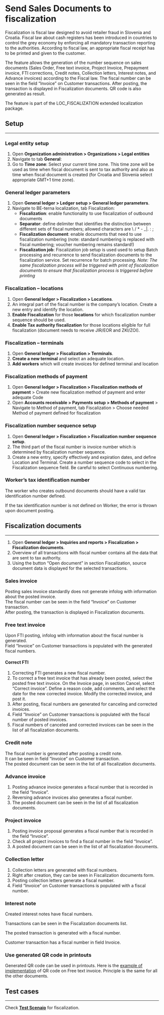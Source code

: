 # Send Sales Documents to fiscalization

Fiscalization is fiscal law designed to avoid retailer fraud in Slovenia and Croatia. Fiscal law about cash registers has been introduced in countries to control the grey economy by enforcing all mandatory transaction reporting to the authorities. According to fiscal law, an appropriate fiscal receipt has to be printed and given to the customer.

The feature allows the generation of the number sequence on sales documents (Sales Order, Free text invoice, Project Invoice, Prepayment invoice, FTI corrections, Credit notes, Collection letters, Interest notes, and Advance invoices) according to the Fiscal law. The fiscal number can be seen in the field “Invoice” on Customer transactions. After posting, the transaction is displayed in Fiscalization documents. QR code is also generated as result. 

The feature is part of the LOC_FISCALIZATION extended localization package.

## **Setup**
---

### **Legal entity setup**
1. Open **Organization administration > Organizations > Legal entities**
2. Navigate to tab **General**:
3. Go to **Time zone**: Select your current time zone. This time zone will be used as time when fiscal document is sent to tax authority and also as time when fiscal document is created (for Croatia and Slovenia select appropriate GMT+1 time zone).



### **General ledger parameters**

1. Open **General ledger > Ledger setup > General ledger parameters**.
2. Navigate to BE-terna localization, tab Fiscalization:
   - **Fiscalization**: enable functionality to use fiscalization of outbound documents
   - **Separator**: define delimiter that identifies the distinction between different sets of fiscal numbers; allowed characters are \ / * - _|. : ; 
   - **Fiscalization document**: enable documents that need to use fiscalization numbering (note: standard numbering is replaced with fiscal numbering; voucher numbering remains standard!)
   - **Fiscalization job**: Fiscalization job setup is used used to setup Batch processing and recurrence to send fiscalization documents to the fiscalization service. Set recurrence for batch processing. _Note: The same fiscalization process will be triggered with print of fiscalization documents to ensure that fiscalization process is triggered before printing_
 
### **Fiscalization – locations**

1. Open **General ledger > Fiscalization > Locations**.
2. An integral part of the fiscal number is the company’s location. Create a new entry and identify the location.
3. **Enable Fiscalization** for those **locations** for which fiscalization number sequence should be used.
4. **Enable Tax authority fiscalization** for those locations eligible for full fiscalization (document needs to receive JIR/EOR and ZKI/ZOI).

 
### **Fiscalization – terminals**

1. Open **General ledger > Fiscalization > Terminals**.
2. **Create a new terminal** and select an adequate location.
3. **Add workers** which will create invoices for defined terminal and location

### **Fiscalization methods of payment**
1.	Open **General ledger > Fiscalization > Fiscalization methods of payment** > Create new fiscalization method of payment and enter adequate Code
2.	Open **Accounts receivable > Payments setup > Methods of payment** > Navigate to Method of payment, tab Fiscalization > Choose needed Method of payment defined for fiscalization

 
### **Fiscalization number sequence setup**

1. Open **General ledger > Fiscalization > Fiscalization number sequence setup**.
2. The third part of the fiscal number is invoice number which is determined by fiscalization number sequence. 
3. Create a new entry, specify effectively and expiration dates, and define Location and Terminal. Create a number sequence code to select in the Fiscalization sequence field. Be careful to select Continuous numbering.
 
### **Worker’s tax identification number**

The worker who creates outbound documents should have a valid tax identification number defined.
 
If the tax identification number is not defined on Worker, the error is thrown upon document posting.
 
## **Fiscalization documents**
---

1. Open **General ledger > Inquiries and reports > Fiscalization > Fiscalization documents**.
2. Overview of all transactions with fiscal number contains all the data that are sent to tax authority. 
3. Using the button “Open document” in section Fiscalization, source document data is displayed for the selected transactions. 

### **Sales invoice**

Posting sales invoice standardly does not generate infolog with information about the posted invoice.<br>
The fiscal number can be seen in the field “Invoice” on Customer transaction.<br>
After posting, the transaction is displayed in Fiscalization documents. 
 
### **Free text invoice**

Upon FTI posting, infolog with information about the fiscal number is generated.<br> 
Field “Invoice” on Customer transactions is populated with the generated fiscal numbers.
 
#### Correct FTI

1. Correcting FTI generates a new fiscal number.
2. To correct a free text invoice that has already been posted, select the posted free text invoice. On the Invoice page, in section Cancel, select “Correct invoice”. Define a reason code, add comments, and select the date for the new corrected invoice. Modify the corrected invoice, and post it.
3. After posting, fiscal numbers are generated for canceling and corrected invoices.
4. Field “Invoice” on Customer transactions is populated with the fiscal number of posted invoices.
5. Fiscal numbers of canceled and corrected invoices can be seen in the list of all fiscalization documents.
 
### **Credit note**

The fiscal number is generated after posting a credit note.<br>
It can be seen in field “Invoice” on Customer transaction.<br>
The posted document can be seen in the list of all fiscalization documents.
 
### **Advance invoice**

1. Posting advance invoice generates a fiscal number that is recorded in the field “Invoice”.
2. Reversing advance invoices also generates a fiscal number.
3. The posted document can be seen in the list of all fiscalization documents.
 
### **Project invoice**

1. Posting invoice proposal generates a fiscal number that is recorded in the field “Invoice”.
2. Check all project invoices to find a fiscal number in the field “Invoice”.
3. A posted document can be seen in the list of all fiscalization documents.
 
### **Collection letter**

1. Collection letters are generated with fiscal numbers. 
2. Right after creation, they can be seen in Fiscalization documents form.
3. Posting collection letters generate a fiscal number. 
4. Field “Invoice” on Customer transactions is populated with a fiscal number.
 
### **Interest note**
Created interest notes have fiscal numbers.
 
Transactions can be seen in the Fiscalization documents list.
 
The posted transaction is generated with a fiscal number.
 
Customer transaction has a fiscal number in field Invoice.

### **Use generated QR code in printouts**

Generated QR code can be used in printouts. Here is the [example of implementation](/How-to/Implement-QR-code-image-in-FTI) of QR code on Free text invoice. Principle is the same for all the other documents. 
 
## **Test cases**
---
                           
Check **[Test Scenaio](Fiscalization-Test-Scenario.zip)** for fiscalization.
